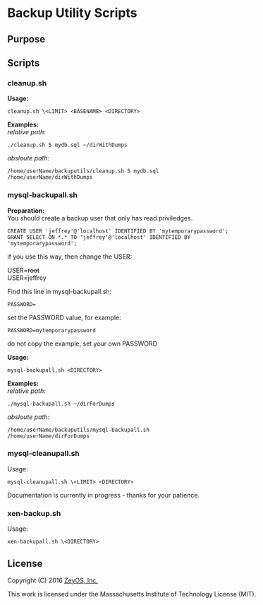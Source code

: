 Backup Utility Scripts
======================

Purpose
-------


Scripts
------

### cleanup.sh ###
**Usage:**<br>
```
cleanup.sh \<LIMIT> <BASENAME> <DIRECTORY>
```
**Examples:**<br>
*relative path:*
```
./cleanup.sh 5 mydb.sql ~/dirWithDumps
```
*absloute path:*
```
/home/userName/backuputils/cleanup.sh 5 mydb.sql /home/userName/dirWithDumps
```
### mysql-backupall.sh ###
**Preparation:**<br>
You should create a backup user that only has read priviledges.<br>
```
CREATE USER 'jeffrey'@'localhost' IDENTIFIED BY 'mytemporarypassword';
GRANT SELECT ON *.* TO 'jeffrey'@'localhost' IDENTIFIED BY 'mytemporarypassword';
```
if you use this way, then change the USER:<br>

USER=<nobr>~~root~~<br>
USER=jeffrey

Find this line in mysql-backupall.sh:
```
PASSWORD=
```
set the PASSWORD value, for example:
```
PASSWORD=mytemporarypassword
```
do not copy the example, set your own PASSWORD

**Usage:**<br>
```
mysql-backupall.sh <DIRECTORY>
```
**Examples:**<br>
*relative path:*
```
./mysql-backupall.sh ~/dirForDumps
```
*absloute path:*
```
/home/userName/backuputils/mysql-backupall.sh  /home/userName/dirForDumps
```
### mysql-cleanupall.sh ###
Usage:<br>
```
mysql-cleanupall.sh \<LIMIT> <DIRECTORY>
```
Documentation is currently in progress - thanks for your patience.
### xen-backup.sh ###
Usage:<br>
```
xen-backupall.sh \<DIRECTORY>
```

License
-------

Copyright (C) 2016 [ZeyOS, Inc.](http://www.zeyos.com)

This work is licensed under the Massachusetts Institute of Technology License (MIT).

